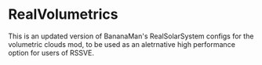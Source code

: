 # RealVolumetrics

This is an updated version of BananaMan's RealSolarSystem configs for the volumetric clouds mod, to be used as an aletrnative high performance option for users of RSSVE.
